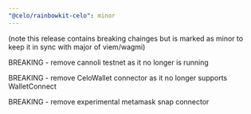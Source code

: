 ```yaml
---
"@celo/rainbowkit-celo": minor
---
```


(note this release contains breaking chainges but is marked as minor to keep it in sync with major of viem/wagmi)

BREAKING - remove cannoli testnet as it no longer is running

BREAKING - remove CeloWallet connector as it no longer supports WalletConnect 

BREAKING - remove experimental metamask snap connector

